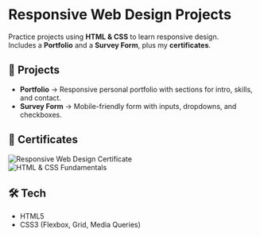 # Responsive Web Design Projects

Practice projects using **HTML & CSS** to learn responsive design.  
Includes a **Portfolio** and a **Survey Form**, plus my **certificates**.

## 📁 Projects
- **Portfolio** → Responsive personal portfolio with sections for intro, skills, and contact.  
- **Survey Form** → Mobile-friendly form with inputs, dropdowns, and checkboxes.

## 📸 Certificates
![Responsive Web Design Certificate](assets/certificates/responsive-cert.png)  
![HTML & CSS Fundamentals](assets/certificates/html-css-cert.png)

## 🛠 Tech
- HTML5  
- CSS3 (Flexbox, Grid, Media Queries)


